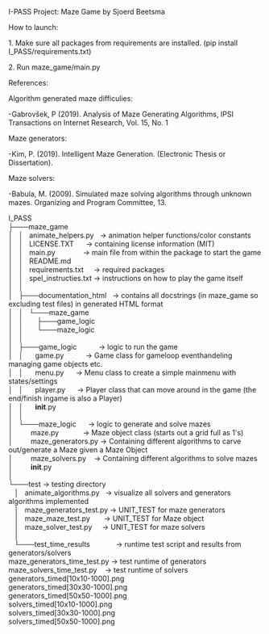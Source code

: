 I-PASS Project: Maze Game by Sjoerd Beetsma

How to launch:

1\. Make sure all packages from requirements are installed. (pip install I_PASS/requirements.txt)

2\. Run maze_game/main.py

References:

Algorithm generated maze difficulies:

-Gabrovšek, P (2019). Analysis of Maze Generating Algorithms, IPSI Transactions on Internet Research, Vol. 15, No. 1

Maze generators:

-Kim, P. (2019). Intelligent Maze Generation. (Electronic Thesis or Dissertation).

Maze solvers:

-Babula, M. (2009). Simulated maze solving algorithms through unknown mazes. Organizing and Program Committee, 13.

I_PASS  
├───maze_game  
│   │   animate_helpers.py   -> animation helper functions/color constants   
│   │   LICENSE.TXT       -> containing license information (MIT)  
│   │   main.py               -> main file from within the package to start the game  
│   │   README.md  
│   │   requirements.txt     -> required packages  
│   │   spel_instructies.txt -> instructions on how to play the game itself  
│   │  
│   ├───documentation_html   -> contains all docstrings (in maze_game so excluding test files) in generated HTML format  
│   │   └───maze_game  
│   │       ├───game_logic  
│   │       └───maze_logic  
│   │  
│   ├───game_logic           -> logic to run the game  
│   │      game.py           -> Game class for gameloop eventhandeling managing game objects etc.  
│   │      menu.py      -> Menu class to create a simple mainmenu with states/settings  
│   │      player.py      -> Player class that can move around in the game (the end/finish ingame is also a Player)  
│   │      __init__.py  
│   │  
│   └───maze_logic      -> logic to generate and solve mazes  
│         maze.py            -> Maze object class (starts out a grid full as 1's)  
│         maze_generators.py -> Containing different algorithms to carve out/generate a Maze given a Maze Object  
│         maze_solvers.py    -> Containing different algorithms to solve mazes  
│         __init__.py  
│  
└───test -> testing directory  
   │   animate_algorithms.py   -> visualize all solvers and generators algorithms implemented  
   │   maze_generators_test.py -> UNIT_TEST for maze generators  
   │   maze_maze_test.py       -> UNIT_TEST for Maze object  
   │   maze_solver_test.py     -> UNIT_TEST for maze solvers  
   │  
   └───test_time_results             -> runtime test script and results from generators/solvers  
	   maze_generators_time_test.py -> test runtime of generators  
	   maze_solvers_time_test.py    -> test runtime of solvers 
	   generators_timed[10x10-1000].png  
	   generators_timed[30x30-1000].png  
	   generators_timed[50x50-1000].png  
	   solvers_timed[10x10-1000].png  
	   solvers_timed[30x30-1000].png  
	   solvers_timed[50x50-1000].png  
